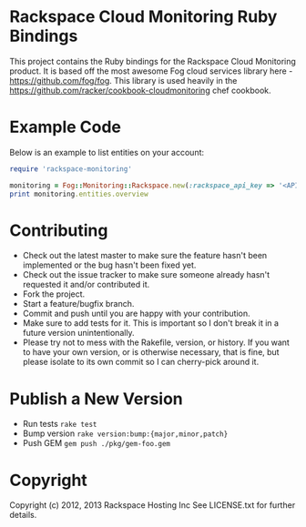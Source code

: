 # Rackspace Cloud Monitoring Ruby Bindings

This project contains the Ruby bindings for the Rackspace Cloud Monitoring product.  It is based off the most awesome Fog cloud services library here - https://github.com/fog/fog.  This library is used heavily in the https://github.com/racker/cookbook-cloudmonitoring chef cookbook.

# Example Code

Below is an example to list entities on your account:

```ruby
require 'rackspace-monitoring'

monitoring = Fog::Monitoring::Rackspace.new(:rackspace_api_key => '<API-KEY>', :rackspace_username => '<USERNAME>')
print monitoring.entities.overview

```

# Contributing
 
* Check out the latest master to make sure the feature hasn't been implemented or the bug hasn't been fixed yet.
* Check out the issue tracker to make sure someone already hasn't requested it and/or contributed it.
* Fork the project.
* Start a feature/bugfix branch.
* Commit and push until you are happy with your contribution.
* Make sure to add tests for it. This is important so I don't break it in a future version unintentionally.
* Please try not to mess with the Rakefile, version, or history. If you want to have your own version, or is otherwise necessary, that is fine, but please isolate to its own commit so I can cherry-pick around it.


# Publish a New Version

* Run tests `rake test`
* Bump version `rake version:bump:{major,minor,patch}`
* Push GEM `gem push ./pkg/gem-foo.gem`

# Copyright

Copyright (c) 2012, 2013 Rackspace Hosting Inc See LICENSE.txt for further details.
